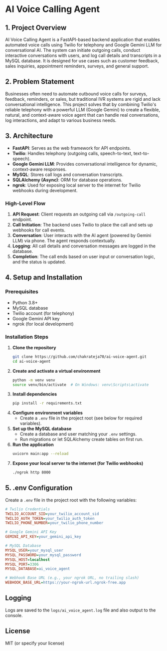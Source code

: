 # AI Voice Calling Agent

## 1. Project Overview

AI Voice Calling Agent is a FastAPI-based backend application that enables automated voice calls using Twilio for telephony and Google Gemini LLM for conversational AI. The system can initiate outgoing calls, conduct interactive conversations with users, and log call details and transcripts in a MySQL database. It is designed for use cases such as customer feedback, sales inquiries, appointment reminders, surveys, and general support.

## 2. Problem Statement

Businesses often need to automate outbound voice calls for surveys, feedback, reminders, or sales, but traditional IVR systems are rigid and lack conversational intelligence. This project solves that by combining Twilio's reliable telephony with a powerful LLM (Google Gemini) to create a flexible, natural, and context-aware voice agent that can handle real conversations, log interactions, and adapt to various business needs.

## 3. Architecture

- **FastAPI**: Serves as the web framework for API endpoints.
- **Twilio**: Handles telephony (outgoing calls, speech-to-text, text-to-speech).
- **Google Gemini LLM**: Provides conversational intelligence for dynamic, context-aware responses.
- **MySQL**: Stores call logs and conversation transcripts.
- **SQLAlchemy (Async)**: ORM for database operations.
- **ngrok**: Used for exposing local server to the internet for Twilio webhooks during development.

### High-Level Flow

1. **API Request**: Client requests an outgoing call via `/outgoing-call` endpoint.
2. **Call Initiation**: The backend uses Twilio to place the call and sets up webhooks for call events.
3. **Conversation**: User interacts with the AI agent (powered by Gemini LLM) via phone. The agent responds contextually.
4. **Logging**: All call details and conversation messages are logged in the database.
5. **Completion**: The call ends based on user input or conversation logic, and the status is updated.

## 4. Setup and Installation

### Prerequisites
- Python 3.8+
- MySQL database
- Twilio account (for telephony)
- Google Gemini API key
- ngrok (for local development)

### Installation Steps

1. **Clone the repository**
   ```bash
   git clone https://github.com/chakrateja70/ai-voice-agent.git
   cd ai-voice-agent
   ```
2. **Create and activate a virtual environment**
   ```bash
   python -m venv venv
   source venv/bin/activate  # On Windows: venv\Scripts\activate
   ```
3. **Install dependencies**
   ```bash
   pip install -r requirements.txt
   ```
4. **Configure environment variables**
   - Create a `.env` file in the project root (see below for required variables).
5. **Set up the MySQL database**
   - Create a database and user matching your `.env` settings.
   - Run migrations or let SQLAlchemy create tables on first run.
6. **Run the application**
   ```bash
   uvicorn main:app --reload
   ```
7. **Expose your local server to the internet (for Twilio webhooks)**
   ```bash
   ./ngrok http 8000
   ```

## 5. .env Configuration

Create a `.env` file in the project root with the following variables:

```ini
# Twilio Credentials
TWILIO_ACCOUNT_SID=your_twilio_account_sid
TWILIO_AUTH_TOKEN=your_twilio_auth_token
TWILIO_PHONE_NUMBER=your_twilio_phone_number

# Google Gemini API Key
GEMINI_API_KEY=your_gemini_api_key

# MySQL Database
MYSQL_USER=your_mysql_user
MYSQL_PASSWORD=your_mysql_password
MYSQL_HOST=localhost
MYSQL_PORT=3306
MYSQL_DATABASE=ai_voice_agent

# Webhook Base URL (e.g., your ngrok URL, no trailing slash)
WEBHOOK_BASE_URL=https://your-ngrok-url.ngrok-free.app
```

## Logging

Logs are saved to the `logs/ai_voice_agent.log` file and also output to the console.

## License

MIT (or specify your license) 